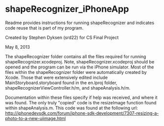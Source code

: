 shapeRecognizer_iPhoneApp
=========================
Readme provides instructions for running shapeRecognizer and indicates code reuse that is part of my program.

Created by Stephen Dyksen (srd22) for CS Final Project

May 8, 2013

The shapeRecognizer folder contains all the files required for running shapeRecognizer.xcodeproj.  Note, shapeRecognizer.xcodeproj should be opened and the program can be run via the iPhone simulator.  Most of the files within the shapeRecognizer folder were automatically created by Xcode.  Those that were extensively edited include MainStoryboard.storyboard found in the en.lproj folder, shapeRecognizerViewController.h/m, and shapeAnalysis.h/m.

Documentation within these files specify if help was received, and where it was found.  The only truly "copied" code is the resizeImage function found within shapeAnalysis.m.  This code was found at the following url: http://iphonedevsdk.com/forum/iphone-sdk-development/7307-resizing-a-photo-to-a-new-uiimage.html
